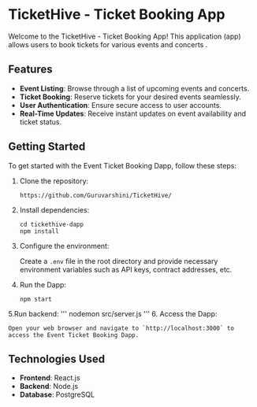 # TicketHive - Ticket Booking App

Welcome to the TicketHive - Ticket Booking App! This application (app) allows users to book tickets for various events and concerts .

## Features

- **Event Listing**: Browse through a list of upcoming events and concerts.
- **Ticket Booking**: Reserve tickets for your desired events seamlessly.
- **User Authentication**: Ensure secure access to user accounts.
- **Real-Time Updates**: Receive instant updates on event availability and ticket status.

## Getting Started

To get started with the Event Ticket Booking Dapp, follow these steps:

1. Clone the repository:

    ```
    https://github.com/Guruvarshini/TicketHive/
    ```

2. Install dependencies:

    ```
    cd tickethive-dapp
    npm install
    ```

3. Configure the environment:

    Create a `.env` file in the root directory and provide necessary environment variables such as API keys, contract addresses, etc.

4. Run the Dapp:

    ```
    npm start
    ```
5.Run backend:
'''
nodemon src/server.js
'''
6. Access the Dapp:

    Open your web browser and navigate to `http://localhost:3000` to access the Event Ticket Booking Dapp.

## Technologies Used

- **Frontend**: React.js
- **Backend**: Node.js
- **Database**: PostgreSQL


